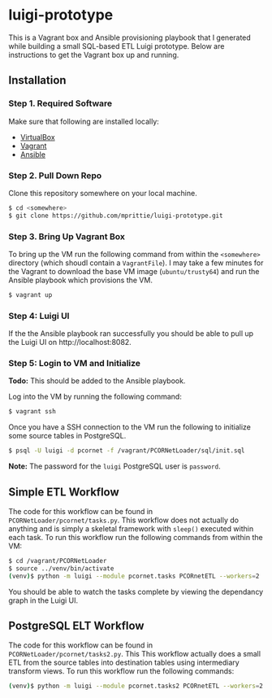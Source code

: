 # luigi-prototype
This is a Vagrant box and Ansible provisioning playbook that I generated while building a small SQL-based ETL Luigi prototype. Below are instructions to get the Vagrant box up and running.
## Installation
### Step 1. Required Software
Make sure that following are installed locally:
 * [VirtualBox]
 * [Vagrant]
 * [Ansible]

### Step 2. Pull Down Repo
Clone this repository somewhere on your local machine.
```sh
$ cd <somewhere>
$ git clone https://github.com/mprittie/luigi-prototype.git
```
### Step 3. Bring Up Vagrant Box
To bring up the VM run the following command from within the `<somewhere>` directory (which shoudl contain a `VagrantFile`).  I may take a few minutes for the Vagrant to download the base VM image (`ubuntu/trusty64`) and run the Ansible playbook which provisions the VM.
```sh
$ vagrant up
```

### Step 4: Luigi UI
If the the Ansible playbook ran successfully you should be able to pull up the Luigi UI on http://localhost:8082.

### Step 5: Login to VM and Initialize
**Todo:** This should be added to the Ansible playbook.

Log into the VM by running the following command:
```sh
$ vagrant ssh
```
Once you have a SSH connection to the VM run the following to initialize some source tables in PostgreSQL.
```sh
$ psql -U luigi -d pcornet -f /vagrant/PCORNetLoader/sql/init.sql
```
**Note:** The password for the `luigi` PostgreSQL user is `password`.

## Simple ETL Workflow
The code for this workflow can be found in `PCORNetLoader/pcornet/tasks.py`.  This workflow does not actually do anything and is simply a skeletal framework with `sleep()` executed within each task.  To run this workflow run the following commands from within the VM:
```sh
$ cd /vagrant/PCORNetLoader
$ source ../venv/bin/activate
(venv)$ python -m luigi --module pcornet.tasks PCORnetETL --workers=2
```
You should be able to watch the tasks complete by viewing the dependancy graph in the Luigi UI.

## PostgreSQL ELT Workflow
The code for this workflow can be found in `PCORNetLoader/pcornet/tasks2.py`.  This This workflow actually does a small ETL from the source tables into destination tables using intermediary transform views.  To run this workflow run the following commands:
```sh
(venv)$ python -m luigi --module pcornet.tasks2 PCORnetETL --workers=2
```

[VirtualBox]: <https://www.virtualbox.org/wiki/Downloads>
[Vagrant]: <https://www.vagrantup.com/downloads.html>
[Ansible]:  <https://git-scm.com/downloads>
